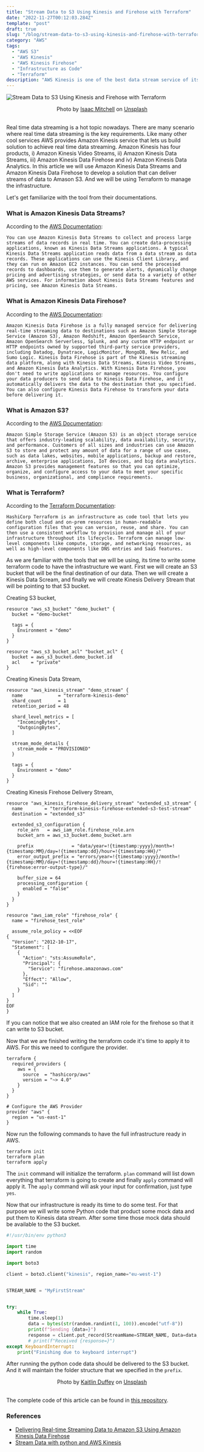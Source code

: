 ```yaml
---
title: "Stream Data to S3 Using Kinesis and Firehose with Terraform"
date: "2022-11-27T00:12:03.284Z"
template: "post"
draft: true
slug: "/blog/stream-data-to-s3-using-kinesis-and-firehose-with-terraform/"
category: "AWS"
tags:
  - "AWS S3"
  - "AWS Kinesis"
  - "AWS Kinesis Firehose"
  - "Infrastructure as Code"
  - "Terraform"
description: "AWS Kinesis is one of the best data stream service of its kind. In this article we will use it to stream data to S3."
---
```


![Stream Data to S3 Using Kinesis and Firehose with Terraform](/media/unsplash/stream-data-to-s3-using-kinesis-and-firehose-with-terraform.jpg "Stream Data to S3 Using Kinesis and Firehose with Terraform")
<center><span>Photo by <a href="https://unsplash.com/@isaac_taylor?utm_source=unsplash&utm_medium=referral&utm_content=creditCopyText">Isaac Mitchell</a> on <a href="https://unsplash.com/?utm_source=unsplash&utm_medium=referral&utm_content=creditCopyText">Unsplash</a></span>
</center>
<br>

Real time data streaming is a hot topic nowadays. There are many scenario where real time data streaming is the key requirements. Like many other cool services AWS provides Amazon Kinesis service that lets us build solution to achieve real time data streaming. Amazon Kinesis has four products, i) Amazon Kinesis Video Streams, ii) Amazon Kinesis Data Streams, iii) Amazon Kinesis Data Firehose and iv) Amazon Kinesis Data Analytics. In this article we will use Amazon Kinesis Data Streams and Amazon Kinesis Data Firehose to develop a solution that can deliver streams of data to Amason S3. And we will be using Terraform to manage the infrastructure.

Let's get familiarize with the tool from their documentations.
### What is Amazon Kinesis Data Streams?
According to the [AWS Documentation](https://docs.aws.amazon.com/streams/latest/dev/introduction.html):
```
You can use Amazon Kinesis Data Streams to collect and process large streams of data records in real time. You can create data-processing applications, known as Kinesis Data Streams applications. A typical Kinesis Data Streams application reads data from a data stream as data records. These applications can use the Kinesis Client Library, and they can run on Amazon EC2 instances. You can send the processed records to dashboards, use them to generate alerts, dynamically change pricing and advertising strategies, or send data to a variety of other AWS services. For information about Kinesis Data Streams features and pricing, see Amazon Kinesis Data Streams.
```

### What is Amazon Kinesis Data Firehose?
According to the [AWS Documentation](https://docs.aws.amazon.com/firehose/latest/dev/what-is-this-service.html):
```
Amazon Kinesis Data Firehose is a fully managed service for delivering real-time streaming data to destinations such as Amazon Simple Storage Service (Amazon S3), Amazon Redshift, Amazon OpenSearch Service, Amazon OpenSearch Serverless, Splunk, and any custom HTTP endpoint or HTTP endpoints owned by supported third-party service providers, including Datadog, Dynatrace, LogicMonitor, MongoDB, New Relic, and Sumo Logic. Kinesis Data Firehose is part of the Kinesis streaming data platform, along with Kinesis Data Streams, Kinesis Video Streams, and Amazon Kinesis Data Analytics. With Kinesis Data Firehose, you don't need to write applications or manage resources. You configure your data producers to send data to Kinesis Data Firehose, and it automatically delivers the data to the destination that you specified. You can also configure Kinesis Data Firehose to transform your data before delivering it.
```

### What is Amazon S3?
According to the [AWS Documentation](https://docs.aws.amazon.com/AmazonS3/latest/userguide/Welcome.html):
```
Amazon Simple Storage Service (Amazon S3) is an object storage service that offers industry-leading scalability, data availability, security, and performance. Customers of all sizes and industries can use Amazon S3 to store and protect any amount of data for a range of use cases, such as data lakes, websites, mobile applications, backup and restore, archive, enterprise applications, IoT devices, and big data analytics. Amazon S3 provides management features so that you can optimize, organize, and configure access to your data to meet your specific business, organizational, and compliance requirements.
```

### What is Terraform?
According to the [Terraform Documentation](https://developer.hashicorp.com/terraform/intro):
```
HashiCorp Terraform is an infrastructure as code tool that lets you define both cloud and on-prem resources in human-readable configuration files that you can version, reuse, and share. You can then use a consistent workflow to provision and manage all of your infrastructure throughout its lifecycle. Terraform can manage low-level components like compute, storage, and networking resources, as well as high-level components like DNS entries and SaaS features.
```

As we are familiar with the tools that we will be using, its time to write some terraform code to have the infrastructure we want. First we will create an S3 bucket that will be the final destination of our data. Then we will create a Kinesis Data Scream, and finally we will create Kinesis Delivery Stream that will be pointing to that S3 bucket.

Creating S3 bucket,
```
resource "aws_s3_bucket" "demo_bucket" {
  bucket = "demo-bucket"

  tags = {
    Environment = "demo"
  }
}

resource "aws_s3_bucket_acl" "bucket_acl" {
  bucket = aws_s3_bucket.demo_bucket.id
  acl    = "private"
}
```

Creating Kinesis Data Stream,
```
resource "aws_kinesis_stream" "demo_stream" {
  name             = "terraform-kinesis-demo"
  shard_count      = 1
  retention_period = 48

  shard_level_metrics = [
    "IncomingBytes",
    "OutgoingBytes",
  ]

  stream_mode_details {
    stream_mode = "PROVISIONED"
  }

  tags = {
    Environment = "demo"
  }
}
```

Creating Kinesis Firehose Delivery Stream,
```
resource "aws_kinesis_firehose_delivery_stream" "extended_s3_stream" {
  name        = "terraform-kinesis-firehose-extended-s3-test-stream"
  destination = "extended_s3"

  extended_s3_configuration {
    role_arn   = aws_iam_role.firehose_role.arn
    bucket_arn = aws_s3_bucket.demo_bucket.arn

    prefix              = "data/year=!{timestamp:yyyy}/month=!{timestamp:MM}/day=!{timestamp:dd}/hour=!{timestamp:HH}/"
    error_output_prefix = "errors/year=!{timestamp:yyyy}/month=!{timestamp:MM}/day=!{timestamp:dd}/hour=!{timestamp:HH}/!{firehose:error-output-type}/"

    buffer_size = 64
    processing_configuration {
      enabled = "false"
    }
  }
}

resource "aws_iam_role" "firehose_role" {
  name = "firehose_test_role"

  assume_role_policy = <<EOF
{
  "Version": "2012-10-17",
  "Statement": [
    {
      "Action": "sts:AssumeRole",
      "Principal": {
        "Service": "firehose.amazonaws.com"
      },
      "Effect": "Allow",
      "Sid": ""
    }
  ]
}
EOF
}
```
If you can notice that we also created an IAM role for the firehose so that it can write to S3 bucket.

Now that we are finished writing the terraform code it's time to apply it to AWS. For this we need to configure the provider.
```
terraform {
  required_providers {
    aws = {
      source  = "hashicorp/aws"
      version = "~> 4.0"
    }
  }
}

# Configure the AWS Provider
provider "aws" {
  region = "us-east-1"
}
```

Now run the following commands to have the full infrastructure ready in AWS.
```
terraform init
terraform plan
terraform apply
```

The `init` command will initialize the terraform. `plan` command will list down everything that terraform is going to create and finally `apply` command will apply it. The `apply` command will ask your input for confirmation, just type `yes`.

Now that our infrastructure is ready its time to do some test. For that purpose we will write some Python code that product some mock data and put them to Kinesis data stream. After some time those mock data should be available to the S3 bucket.
```python
#!/usr/bin/env python3

import time
import random

import boto3

client = boto3.client("kinesis", region_name="eu-west-1")


STREAM_NAME = "MyFirstStream"


try:
    while True:
        time.sleep(1)
        data = bytes(str(random.randint(1, 100)).encode("utf-8"))
        print(f"Sending {data=}")
        response = client.put_record(StreamName=STREAM_NAME, Data=data, PartitionKey="A")
        # print(f"Received {response=}")
except KeyboardInterrupt:
    print("Finishing due to keyboard interrupt")
```

After running the python code data should be delivered to the S3 bucket. And it will maintain the folder structure that we specified in the `prefix`.

<center><span>Photo by <a href="https://unsplash.com/@kaitduffey17?utm_source=unsplash&amp;utm_medium=referral&amp;utm_content=creditCopyText">Kaitlin Duffey</a> on <a href="https://unsplash.com/?utm_source=unsplash&amp;utm_medium=referral&amp;utm_content=creditCopyText">Unsplash</a></span>
</center>
<br>

The complete code of this article can be found in [this repository](https://github.com/nahidsaikat/blog-post-code/tree/master/process-aws-dynamodb-streams-by-aws-lambda-with-terraform "GitHub").

### References
* [Delivering Real-time Streaming Data to Amazon S3 Using Amazon Kinesis Data Firehose](https://towardsdatascience.com/delivering-real-time-streaming-data-to-amazon-s3-using-amazon-kinesis-data-firehose-2cda5c4d1efe)
* [Stream Data with python and AWS Kinesis](https://blacksheephacks.pl/stream-data-with-python-and-aws-kinesis/)
